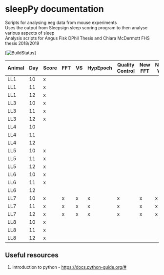 # sleepPy documentation  

Scripts for analysing eeg data from mouse experiments  
Uses the output from 
Sleepsign sleep scoring program 
to then analyse various aspects of sleep  
Analysis scripts for Angus Fisk DPhil Thesis
and Chiara McDermott FHS thesis 2018/2019  


[![BuildStatus](https://travis-ci.org/A-Fisk/sleepPy.svg?branch=master)]  

| Animal | Day | Score | FFT | VS | HypEpoch | Quality Control | New FFT | New VS | Final Hyp |  
|---|---|---|---|---|---|---|---|---|---|  
|LL1|10|x||||||||  
|LL1|11|x||||||||  
|LL1|12|x||||||||  
|LL3|10|x|||||||||  
|LL3|11|x|||||||||  
|LL3|12|x|||||||||  
|LL4|10||||||||||   
|LL4|11||||||||||   
|LL4|12||||||||||   
|LL5|10|x|||||||||   
|LL5|11|x||||||||   
|LL5|12|x||||||||   
|LL6|10|x|||||||||   
|LL6|11|x|||||||||   
|LL6|12||||||||||   
|LL7|10|x|x|x|x|x|x|x|x|x|   
|LL7|11|x|x|x|x|x|x|x|x|x|  
|LL7|12|x|x|x|x|x|x|x|x|x|  
|LL8|10|x|||||||||   
|LL8|11|x|||||||||   
|LL8|12|x|||||||||   
## Useful resources  

1. Introduction to python - https://docs.python-guide.org/# 
